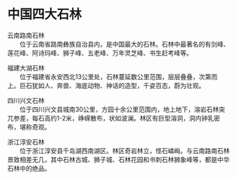 # 中国四大石林  
  
云南路南石林  
&emsp;&emsp;位于云南省路南彝族自治县内，是中国最大的石林。石林中最著名的有剑峰、莲花峰、阿诗玛峰、狮子峰、五老峰、万年灵芝峰、书生赶考峰等。  
  
福建大湖石林  
&emsp;&emsp;位于福建省永安西北13公里处，石林蔓延数公里范围，层层叠叠，次第而上。巨石犹如人、奔兽、海底动物、神话的造型，千姿百态，蔚为壮观。  
  
四川兴文石林  
&emsp;&emsp;位于四川兴文县城南30公里，方园十余公里范围内，地上地下，溶岩石林突兀参差，每石高约1-2米，峥嵘散布，状如波澜。林区有巨型溶洞，洞内钟乳密布，堪称奇观。  
  
浙江淳安石林  
&emsp;&emsp;位于浙江淳安县千岛湖西南湖区。林区奇岩林立，怪石嶙峋。与云南路南石林景致相差无几，其中石林古城、狮子城、石林花园和书刺石林狮象峰等，都是中华石林中的绝品。